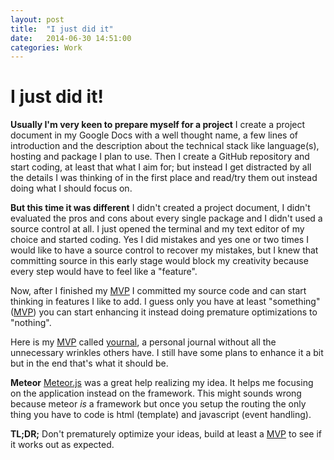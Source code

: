 ```yaml
---
layout: post
title:  "I just did it"
date:   2014-06-30 14:51:00
categories: Work
---
```

# I just did it!

**Usually I'm very keen to prepare myself for a project**
I create a project document in my Google Docs with a well thought name, a few lines of introduction and the description about the technical stack like language(s), hosting and package I plan to use. Then I create a GitHub repository and start coding, at least that what I aim for; but instead I get distracted by all the details I was thinking of in the first place and read/try them out instead doing what I should focus on.

**But this time it was different**
I didn't created a project document, I didn't evaluated the pros and cons about every single package and I didn't used a source control at all.
I just opened the terminal and my text editor of my choice and started coding. Yes I did mistakes and yes one or two times I would like to have a source control to recover my mistakes, but I knew that committing source in this early stage would block my creativity because every step would have to feel like a "feature".

Now, after I finished my [MVP][mvp] I committed my source code and can start thinking in features I like to add. I guess only you have at least "something" ([MVP][mvp]) you can start enhancing it instead doing premature optimizations to "nothing".

Here is my [MVP][mvp] called [yournal][yournal], a personal journal without all the unnecessary wrinkles others have.
I still have some plans to enhance it a bit but in the end that's what it should be.

**Meteor**
[Meteor.js][meteor] was a great help realizing my idea. It helps me focusing on the application instead on the framework. This might sounds wrong because meteor *is* a framework but once you setup the routing the only thing you have to code is html (template) and javascript (event handling).

**TL;DR;**
Don't prematurely optimize your ideas, build at least a [MVP][mvp] to see if it works out as expected.

  [mvp]: http://en.wikipedia.org/wiki/Minimum_viable_product
  [meteor]: https://www.meteor.com/
  [yournal]: http://yournal.meteor.com/
